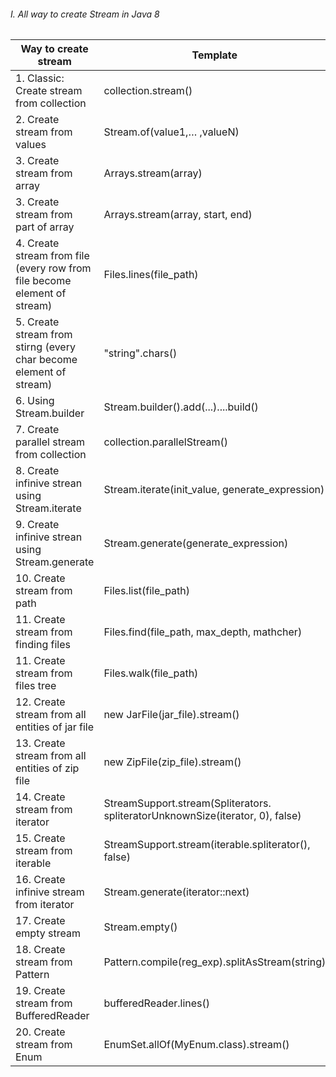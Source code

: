 ###### I. All way to create Stream in Java 8
  		  
 Way to create stream	 | 	Template	 | 	Example
 -------------	 | 	-------------	 | 	-------------
 1. Classic: Create stream from collection	 | 	collection.stream()	 | 	 Collection<String> collection = Arrays.asList("a1", "a2", "a3");  <br/>     Stream<String> streamFromCollection = collection.stream();
 2. Create stream from values	 | 	Stream.of(value1,… ,valueN)	 | 	Stream<String> streamFromValues = Stream.of("a1", "a2", "a3");
 3. Create stream from array	 | 	Arrays.stream(array)	 | 	String[] array = {"a1","a2","a3"};   <br/>         Stream<String> streamFromArrays = Arrays.stream(array);        
 3. Create stream from part of array	 | 	Arrays.stream(array, start, end)	 | 	String[] array = {"a1","a2","a3"};<br/>              Stream<String> streamFromArrays = Arrays.stream(array, 1, 2);        
 4. Create stream from file (every row from file become element of stream)	 | 	Files.lines(file_path)	 | 	Stream<String> streamFromFiles = Files.lines(Paths.get("file.txt"));
 5. Create stream from stirng (every char become element of stream)	 | 	"string".chars()	 | 	IntStream streamFromString = "123".chars();
 6. Using Stream.builder	 | 	Stream.builder().add(...)....build()	 | 	Stream.builder().add("a1").add("a2").add("a3").build();
 7. Create parallel stream from collection	 | 	collection.parallelStream()	 | 	Stream<String> stream = collection.parallelStream();
 8. Create infinive strean using Stream.iterate	 | 	Stream.iterate(init_value, generate_expression)	 | 	Stream<Integer> streamFromIterate = Stream.iterate(1, n -> n  1);
 9. Create infinive strean using Stream.generate	 | 	Stream.generate(generate_expression)	 | 	Stream<String> streamFromGenerate = Stream.generate(() -> "a1");
 10. Create stream from path	 | 	Files.list(file_path)	 | 	Stream<Path> streamFromPath = Files.list(Paths.get(""));
 11. Create stream from finding files	 | 	Files.find(file_path, max_depth, mathcher)	 | 	Stream<Path> streamFromFind = Files.find(Paths.get(""), 10, (p,a) -> true);
 11. Create stream from files tree	 | 	Files.walk(file_path)	 |         Stream<Path> streamFromFileTree = Files.walk(Paths.get(""));
 12. Create stream from all entities of jar file	 | 	new JarFile(jar_file).stream()	 | 	…
 13. Create stream from all entities of zip file	 | 	new ZipFile(zip_file).stream()	 | 	…
 14. Create stream from iterator	 | StreamSupport.stream(Spliterators. <br> spliteratorUnknownSize(iterator, 0), false) | 	...
 15. Create stream from iterable	 | 	StreamSupport.stream(iterable.spliterator(), false) | 	…
 16. Create infinive stream from iterator	 | 	Stream.generate(iterator::next) | 	…
 17. Create empty stream  | 	Stream.empty() |  Stream<String> streamEmpty = Stream.empty();
 18. Create stream from Pattern  | 	Pattern.compile(reg_exp).splitAsStream(string) |  Stream<String> streamFromPattern = Pattern.compile(":").splitAsStream("a1:a2:a3");
 19. Create stream from BufferedReader  | 	bufferedReader.lines() |  Stream<String> streamFromBufferedReader = bufferedReader.lines();
 20. Create stream from Enum  | 	EnumSet.allOf(MyEnum.class).stream() | Stream<MyEnum> streamFromEnum = EnumSet.allOf(MyEnum.class).stream();
   